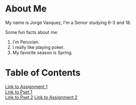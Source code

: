 # About Me
My name is Jorge Vasquez, I'm a Senior studying 6-3 and 18.

Some fun facts about me:
1. I'm Peruvian.
2. I really like playing poker.
3. My favorite season is Spring.

# Table of Contents
[Link to Assignment 1](assignments/assignment1.md) <br>
[Link to Pset 1](assignments/pset1.md) <br>
[Link to Pset 2](assignments/pset2.md)
[Link to Assignment 2](assignments/assignment2.md) <br>
